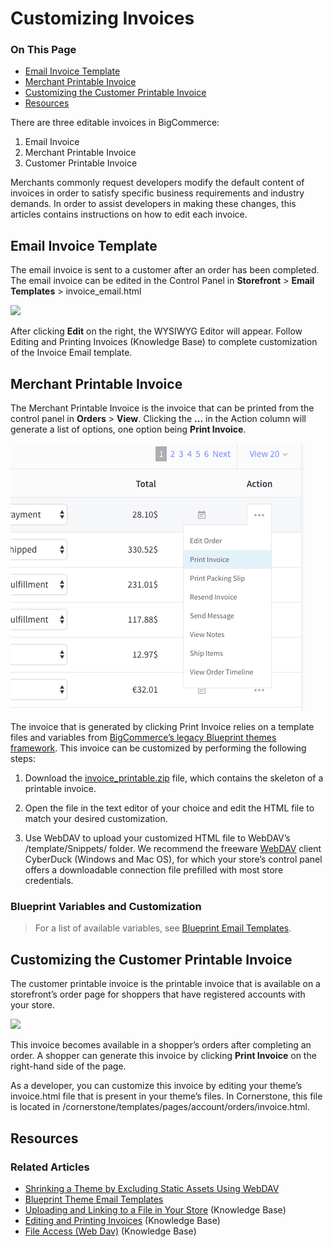 # Customizing Invoices

<div class="otp" id="no-index">

### On This Page
- [Email Invoice Template](#email-invoice-template)
- [Merchant Printable Invoice](#merchant-printable-invoice)
- [Customizing the Customer Printable Invoice](#customizing-the-customer-printable-invoice)
- [Resources](#resources)

</div> 

There are three editable invoices in BigCommerce:

1. Email Invoice
2. Merchant Printable Invoice
3. Customer Printable Invoice

Merchants commonly request developers modify the default content of invoices in order to satisfy specific business requirements and industry demands. In order to assist developers in making these changes, this articles contains instructions on how to edit each invoice.

## Email Invoice Template

The email invoice is sent to a customer after an order has been completed. The email invoice can be edited in the Control Panel in **Storefront** > **Email Templates** > <span class="fn">invoice_email.html</span>

<!--
    title:
    data: //s3.amazonaws.com/user-content.stoplight.io/6116/1563210321373
-->

![](//s3.amazonaws.com/user-content.stoplight.io/6116/1563210321373 "")

After clicking **Edit** on the right, the WYSIWYG Editor will appear. Follow Editing and Printing Invoices (Knowledge Base) to complete customization of the Invoice Email template.

## Merchant Printable Invoice

The Merchant Printable Invoice is the invoice that can be printed from the control panel in **Orders** > **View**. Clicking the **...** in the Action column will generate a list of options, one option being **Print Invoice**.

![Print Order Invoice](https://raw.githubusercontent.com/bigcommerce/dev-docs/master/assets/images/customizing_invoice_print_order_invoice.png "Order Invoice")

The invoice that is generated by clicking Print Invoice relies on a template files and variables from [BigCommerce’s legacy Blueprint themes framework](https://developer.bigcommerce.com/legacy/blueprint-themes/blueprint-email-templates). This invoice can be customized by performing the following steps:

1. Download the [invoice_printable.zip](https://storage.googleapis.com/bigcommerce-production-dev-center/template-files/invoice_printable.zip) file, which contains the skeleton of a printable invoice.

2. Open the file in the text editor of your choice and edit the HTML file to match your desired customization.

3. Use WebDAV to upload your customized HTML file to WebDAV’s <span class="fp">/template/Snippets/ folder</span>. We recommend the freeware [WebDAV](https://support.bigcommerce.com/s/article/File-Access-WebDAV#webdav-client) client CyberDuck (Windows and Mac OS), for which your store’s control panel offers a downloadable connection file prefilled with most store credentials.

<div class="HubBlock--callout">
<div class="CalloutBlock--">
<div class="HubBlock-content">

<!-- theme:  -->

### Blueprint Variables and Customization
> For a list of available variables, see [Blueprint Email Templates](https://developer.bigcommerce.com/legacy/blueprint-themes/blueprint-email-templates).

</div>
</div>
</div>

## Customizing the Customer Printable Invoice

The customer printable invoice is the printable invoice that is available on a storefront’s order page for shoppers that have registered accounts with your store.

<!--
    title:
    data: //s3.amazonaws.com/user-content.stoplight.io/6116/1563210752661
-->

![](//s3.amazonaws.com/user-content.stoplight.io/6116/1563210752661 "")

This invoice becomes available in a shopper’s orders after completing an order. A shopper can generate this invoice by clicking **Print Invoice** on the right-hand side of the page.

As a developer, you can customize this invoice by editing your theme’s <span class="fn">invoice.html</span> file that is present in your theme’s files. In Cornerstone, this file is located in <span class="fp">/cornerstone/templates/pages/account/orders/invoice.html</span>.

## Resources

### Related Articles
* [Shrinking a Theme by Excluding Static Assets Using WebDAV](https://developer.bigcommerce.com/stencil-docs/prepare-and-upload-a-theme/shrinking-your-theme)
* [Blueprint Theme Email Templates](https://developer.bigcommerce.com/legacy/blueprint-themes/blueprint-email-templates)
* [Uploading and Linking to a File in Your Store](https://support.bigcommerce.com/s/article/How-do-I-add-and-link-to-a-file-in-my-store#upload-a-file) (Knowledge Base)
* [Editing and Printing Invoices](https://support.bigcommerce.com/s/article/Invoices#custom) (Knowledge Base)
* [File Access (Web Dav)](https://support.bigcommerce.com/s/article/File-Access-WebDAV) (Knowledge Base)
